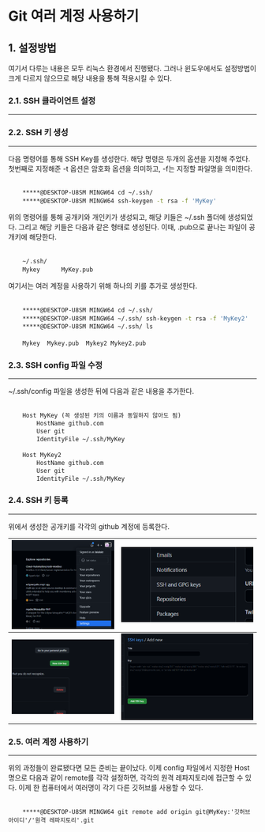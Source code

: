# Git 여러 계정 사용하기

## 1. 설정방법
  여기서 다루는 내용은 모두 리눅스 환경에서 진행됐다. 그러나 윈도우에서도 설정방법이 크게 다르지 않으므로 해당 내용을 통해 적용시킬 수 있다.

### 2.1. SSH 클라이언트 설정
----------------------------------------------------------------------------------------------------

### 2.2. SSH 키 생성
----------------------------------------------------------------------------------------------------
  다음 명령어를 통해 SSH Key를 생성한다.  해당 명령은 두개의 옵션을 지정해 주었다. 첫번째로 지정해준 -t 옵션은 암호화 옵션을 의미하고, -f는 지정할 파일명을 의미한다. 

``` bash
	
	*****@DESKTOP-U8SM MINGW64 cd ~/.ssh/
	*****@DESKTOP-U8SM MINGW64 ssh-keygen -t rsa -f 'MyKey'

```

  위의 명령어를 통해 공개키와 개인키가 생성되고, 해당 키들은 ~/.ssh 폴더에 생성되었다. 그리고 해당 키들은 다음과 같은 형태로 생성된다. 이때, .pub으로 끝나는 파일이 공개키에 해당한다.

``` bash

	~/.ssh/
	Mykey      MyKey.pub

```

  여기서는 여러 계정을 사용하기 위해 하나의 키를 추가로 생성한다. 

``` bash

	*****@DESKTOP-U8SM MINGW64 cd ~/.ssh/
	*****@DESKTOP-U8SM MINGW64 ~/.ssh/ ssh-keygen -t rsa -f 'MyKey2'
	*****@DESKTOP-U8SM MINGW64 ~/.ssh/ ls

	Mykey  Mykey.pub  Mykey2 Mykey2.pub

```

### 2.3. SSH config 파일 수정
----------------------------------------------------------------------------------------------------
  ~/.ssh/config 파일을 생성한 뒤에 다음과 같은 내용을 추가한다.

``` terminal

	Host MyKey (꼭 생성된 키의 이름과 동일하지 않아도 됨)
		HostName github.com
		User git
		IdentityFile ~/.ssh/MyKey
	
	Host MyKey2
		HostName github.com
		User git
		IdentityFile ~/.ssh/MyKey

```


### 2.4. SSH 키 등록
----------------------------------------------------------------------------------------------------
  위에서 생성한 공개키를 각각의 github 계정에 등록한다. 

| ![이미지1](../img/git_계정_여러개_1.png) | <img src="../img/git_계정_여러개_2.png" alt="이미지1" style="zoom: 200%;" /> |
| :-------------------------------------: | :----------------------------------------------------------: |
| ![이미지3](../img/git_계정_여러개_3.png) | <img src="../img/git_계정_여러개_4.png" alt="이미지4" style="zoom: 65%;" /> |




### 2.5. 여러 계정 사용하기
----------------------------------------------------------------------------------------------------
  위의 과정들이 완료됐다면 모든 준비는 끝이났다. 이제 config 파일에서 지정한 Host 명으로 다음과 같이 remote를 각각 설정하면, 각각의 원격 레파지토리에 접근할 수 있다. 이제 한 컴퓨터에서 여러명이 각기 다른 깃허브를 사용할 수 있다.

``` terminal

	*****@DESKTOP-U8SM MINGW64 git remote add origin git@MyKey:'깃허브 아이디'/'원격 레파지토리'.git

```

